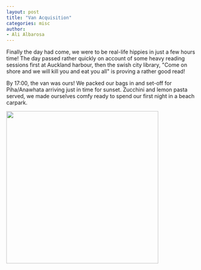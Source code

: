 ```yaml
---
layout: post
title: "Van Acquisition"
categories: misc
author:
- Ali Albarosa
---
```


Finally the day had come, we were to be real-life hippies in just a few hours time! The day passed rather quickly on account of some heavy reading sessions first at Auckland harbour, then the swish city library, "Come on shore and we will kill you and eat you all" is proving a rather good read! 

By 17:00, the van was ours! We packed our bags in and set-off for Piha/Anawhata arriving just in time for sunset. Zucchini and lemon pasta served, we made ourselves comfy ready to spend our first night in a beach carpark.

<img src="{{site.base_url}}{% link /assets/images/2025-02-16-Anawhata.JPG %}" style="width:400px"><br>